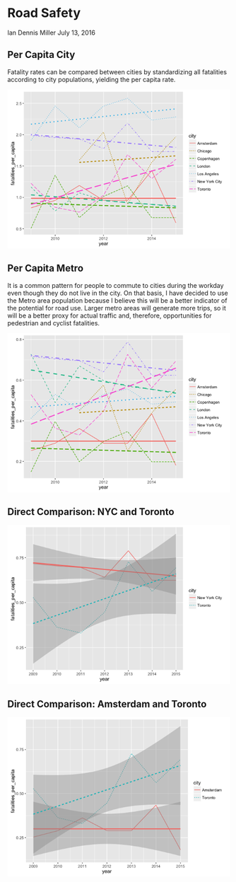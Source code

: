 Road Safety
================
Ian Dennis Miller
July 13, 2016

Per Capita City
---------------

Fatality rates can be compared between cities by standardizing all fatalities according to city populations, yielding the per capita rate.

![](exploratory_files/figure-markdown_github/per_capita_city-1.png)<!-- -->

Per Capita Metro
----------------

It is a common pattern for people to commute to cities during the workday even though they do not live in the city. On that basis, I have decided to use the Metro area population because I believe this will be a better indicator of the potential for road use. Larger metro areas will generate more trips, so it will be a better proxy for actual traffic and, therefore, opportunities for pedestrian and cyclist fatalities.

![](exploratory_files/figure-markdown_github/per_capita_metro-1.png)<!-- -->

Direct Comparison: NYC and Toronto
----------------------------------

![](exploratory_files/figure-markdown_github/nyc_toronto-1.png)<!-- -->

Direct Comparison: Amsterdam and Toronto
----------------------------------------

![](exploratory_files/figure-markdown_github/amsterdam_toronto-1.png)<!-- -->
